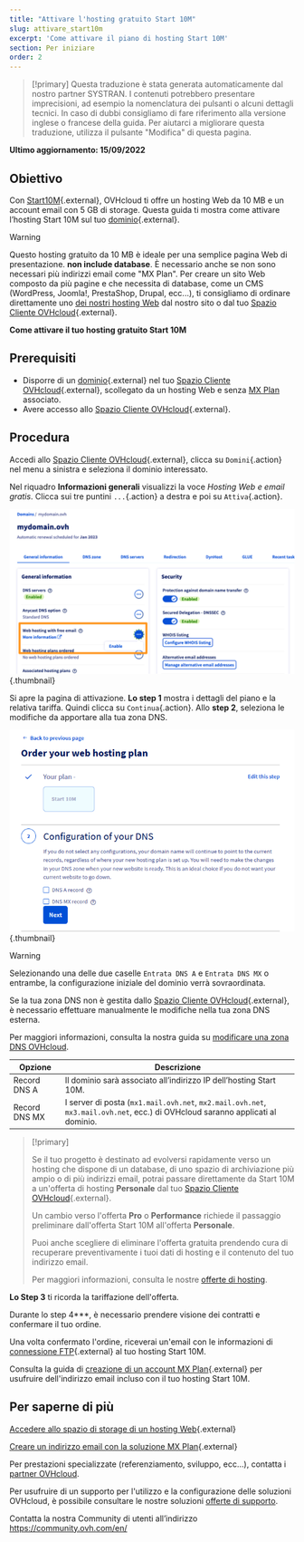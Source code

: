 ```yaml
---
title: "Attivare l'hosting gratuito Start 10M"
slug: attivare_start10m
excerpt: 'Come attivare il piano di hosting Start 10M'
section: Per iniziare
order: 2
---
```


> [!primary]
> Questa traduzione è stata generata automaticamente dal nostro partner SYSTRAN. I contenuti potrebbero presentare imprecisioni, ad esempio la nomenclatura dei pulsanti o alcuni dettagli tecnici. In caso di dubbi consigliamo di fare riferimento alla versione inglese o francese della guida. Per aiutarci a migliorare questa traduzione, utilizza il pulsante "Modifica" di questa pagina.
>

**Ultimo aggiornamento: 15/09/2022**

## Obiettivo

Con [Start10M](https://www.ovhcloud.com/it/domains/free-web-hosting/){.external}, OVHcloud ti offre un hosting Web da 10 MB e un account email con 5 GB di storage. Questa guida ti mostra come attivare l’hosting Start 10M sul tuo [dominio](https://www.ovhcloud.com/it/domains/){.external}.

> [!warning]
>
> Questo hosting gratuito da 10 MB è ideale per una semplice pagina Web di presentazione. **non include database**.
> È necessario anche se non sono necessari più indirizzi email come "MX Plan". 
> Per creare un sito Web composto da più pagine e che necessita di database, come un CMS (WordPress, Joomla!, PrestaShop, Drupal, ecc...), ti consigliamo di ordinare direttamente uno [dei nostri hosting Web](https://www.ovhcloud.com/it/web-hosting/) dal nostro sito o dal tuo [Spazio Cliente OVHcloud](https://www.ovh.com/auth/?action=gotomanager&from=https://www.ovh.it/&ovhSubsidiary=it){.external}.
>

**Come attivare il tuo hosting gratuito Start 10M**

## Prerequisiti

- Disporre di un [dominio](https://www.ovhcloud.com/it/domains/){.external} nel tuo [Spazio Cliente OVHcloud](https://www.ovh.com/auth/?action=gotomanager&from=https://www.ovh.it/&ovhSubsidiary=it){.external}, scollegato da un hosting Web e senza [MX Plan](https://docs.ovh.com/it/emails/informazioni-generali-email-condivise/) associato.
- Avere accesso allo [Spazio Cliente OVHcloud](https://www.ovh.com/auth/?action=gotomanager&from=https://www.ovh.it/&ovhSubsidiary=it){.external}.

## Procedura

Accedi allo [Spazio Cliente OVHcloud](https://www.ovh.com/auth/?action=gotomanager&from=https://www.ovh.it/&ovhSubsidiary=it){.external}, clicca su `Domini`{.action} nel menu a sinistra e seleziona il dominio interessato.

Nel riquadro **Informazioni generali** visualizzi la voce *Hosting Web e email gratis*. Clicca sui tre puntini `...`{.action} a destra e poi su `Attiva`{.action}.

![start10m](images/start10m-step1-01.png){.thumbnail}

Si apre la pagina di attivazione. **Lo step 1** mostra i dettagli del piano e la relativa tariffa. Quindi clicca su `Continua`{.action}. Allo **step 2**, seleziona le modifiche da apportare alla tua zona DNS.

![start10m](images/start10m-step1-02.png){.thumbnail}

> [!warning]
>
> Selezionando una delle due caselle `Entrata DNS A` e `Entrata DNS MX` o entrambe, la configurazione iniziale del dominio verrà sovraordinata.
>
> Se la tua zona DNS non è gestita dallo [Spazio Cliente OVHcloud](https://www.ovh.com/auth/?action=gotomanager&from=https://www.ovh.it/&ovhSubsidiary=it){.external}, è necessario effettuare manualmente le modifiche nella tua zona DNS esterna.
>
> Per maggiori informazioni, consulta la nostra guida su [modificare una zona DNS OVHcloud](https://docs.ovh.com/it/domains/web_hosting_modifica_la_tua_zona_dns/).
>

| Opzione                                       	| Descrizione                                                                                                               								|
|--------------------------------------------	|-----------------------------------------------------------------------------------------------------------------------------------------------------------|
| Record DNS A                         	| Il dominio sarà associato all’indirizzo IP dell’hosting Start 10M.                                               								|
| Record DNS MX 	| I server di posta (`mx1.mail.ovh.net`, `mx2.mail.ovh.net`, `mx3.mail.ovh.net`, ecc.) di OVHcloud saranno applicati al dominio. 	|

> [!primary]
>
> Se il tuo progetto è destinato ad evolversi rapidamente verso un hosting che dispone di un database, di uno spazio di archiviazione più ampio o di più indirizzi email, potrai passare direttamente da Start 10M a un'offerta di hosting **Personale** dal tuo [Spazio Cliente OVHcloud](https://www.ovh.com/auth/?action=gotomanager&from=https://www.ovh.it/&ovhSubsidiary=it){.external}.
>
> Un cambio verso l'offerta **Pro** o **Performance** richiede il passaggio preliminare dall'offerta Start 10M all'offerta **Personale**.
>
> Puoi anche scegliere di eliminare l'offerta gratuita prendendo cura di recuperare preventivamente i tuoi dati di hosting e il contenuto del tuo indirizzo email.
>
> Per maggiori informazioni, consulta le nostre [offerte di hosting](https://www.ovhcloud.com/it/web-hosting/).
>

**Lo Step 3** ti ricorda la tariffazione dell'offerta. 

Durante lo step 4***, è necessario prendere visione dei contratti e confermare il tuo ordine.

Una volta confermato l'ordine, riceverai un'email con le informazioni di [connessione FTP](https://docs.ovh.com/it/hosting/accedere-spazio-storage-ftp-hosting-web/){.external} al tuo hosting Start 10M.

Consulta la guida di [creazione di un account MX Plan](https://docs.ovh.com/it/emails/servizio_email_guida_alla_creazione_di_un_indirizzo_email/){.external} per usufruire dell'indirizzo email incluso con il tuo hosting Start 10M.

## Per saperne di più

[Accedere allo spazio di storage di un hosting Web](https://docs.ovh.com/it/hosting/accedere-spazio-storage-ftp-hosting-web/){.external}

[Creare un indirizzo email con la soluzione MX Plan](https://docs.ovh.com/it/emails/servizio_email_guida_alla_creazione_di_un_indirizzo_email/){.external}

Per prestazioni specializzate (referenziamento, sviluppo, ecc...), contatta i [partner OVHcloud](https://partner.ovhcloud.com/it/).

Per usufruire di un supporto per l'utilizzo e la configurazione delle soluzioni OVHcloud, è possibile consultare le nostre soluzioni [offerte di supporto](https://www.ovhcloud.com/it/support-levels/).

Contatta la nostra Community di utenti all’indirizzo <https://community.ovh.com/en/>
